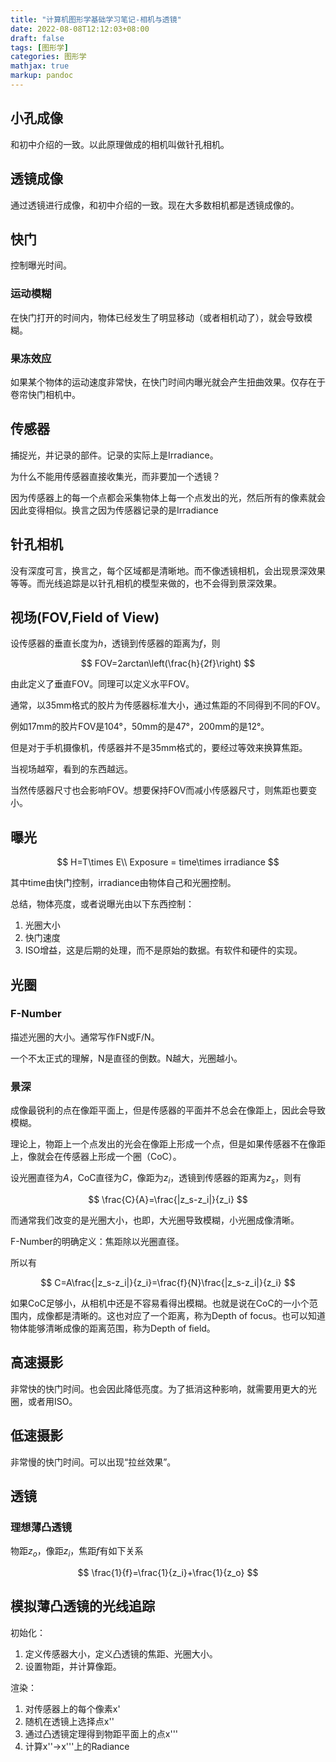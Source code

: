 ```yaml
---
title: "计算机图形学基础学习笔记-相机与透镜"
date: 2022-08-08T12:12:03+08:00
draft: false
tags: [图形学]
categories: 图形学
mathjax: true
markup: pandoc
---
```


## 小孔成像

和初中介绍的一致。以此原理做成的相机叫做针孔相机。

## 透镜成像

通过透镜进行成像，和初中介绍的一致。现在大多数相机都是透镜成像的。

## 快门

控制曝光时间。

### 运动模糊

在快门打开的时间内，物体已经发生了明显移动（或者相机动了），就会导致模糊。

### 果冻效应

如果某个物体的运动速度非常快，在快门时间内曝光就会产生扭曲效果。仅存在于卷帘快门相机中。

## 传感器

捕捉光，并记录的部件。记录的实际上是Irradiance。

为什么不能用传感器直接收集光，而非要加一个透镜？

因为传感器上的每一个点都会采集物体上每一个点发出的光，然后所有的像素就会因此变得相似。换言之因为传感器记录的是Irradiance

## 针孔相机

没有深度可言，换言之，每个区域都是清晰地。而不像透镜相机，会出现景深效果等等。而光线追踪是以针孔相机的模型来做的，也不会得到景深效果。

## 视场(FOV,Field of View)

设传感器的垂直长度为$h$，透镜到传感器的距离为$f$，则

$$
FOV=2arctan\left(\frac{h}{2f}\right)
$$

由此定义了垂直FOV。同理可以定义水平FOV。

通常，以35mm格式的胶片为传感器标准大小，通过焦距的不同得到不同的FOV。

例如17mm的胶片FOV是104°，50mm的是47°，200mm的是12°。

但是对于手机摄像机，传感器并不是35mm格式的，要经过等效来换算焦距。

当视场越窄，看到的东西越远。

当然传感器尺寸也会影响FOV。想要保持FOV而减小传感器尺寸，则焦距也要变小。

## 曝光

$$
H=T\times E\\
Exposure = time\times irradiance
$$

其中time由快门控制，irradiance由物体自己和光圈控制。

总结，物体亮度，或者说曝光由以下东西控制：

1. 光圈大小
2. 快门速度
3. ISO增益，这是后期的处理，而不是原始的数据。有软件和硬件的实现。

## 光圈

### F-Number

描述光圈的大小。通常写作FN或F/N。

一个不太正式的理解，N是直径的倒数。N越大，光圈越小。

### 景深

成像最锐利的点在像距平面上，但是传感器的平面并不总会在像距上，因此会导致模糊。

理论上，物距上一个点发出的光会在像距上形成一个点，但是如果传感器不在像距上，像就会在传感器上形成一个圈（CoC）。

设光圈直径为$A$，CoC直径为$C$，像距为$z_i$，透镜到传感器的距离为$z_s$，则有

$$
\frac{C}{A}=\frac{|z_s-z_i|}{z_i}
$$

而通常我们改变的是光圈大小，也即，大光圈导致模糊，小光圈成像清晰。

F-Number的明确定义：焦距除以光圈直径。

所以有

$$
C=A\frac{|z_s-z_i|}{z_i}=\frac{f}{N}\frac{|z_s-z_i|}{z_i}
$$

如果CoC足够小，从相机中还是不容易看得出模糊。也就是说在CoC的一小个范围内，成像都是清晰的。这也对应了一个距离，称为Depth of focus。也可以知道物体能够清晰成像的距离范围，称为Depth of field。

## 高速摄影

非常快的快门时间。也会因此降低亮度。为了抵消这种影响，就需要用更大的光圈，或者用ISO。

## 低速摄影

非常慢的快门时间。可以出现“拉丝效果”。

## 透镜

### 理想薄凸透镜

物距$z_o$，像距$z_i$，焦距$f$有如下关系

$$
\frac{1}{f}=\frac{1}{z_i}+\frac{1}{z_o}
$$

## 模拟薄凸透镜的光线追踪

初始化：

1. 定义传感器大小，定义凸透镜的焦距、光圈大小。
2. 设置物距，并计算像距。

渲染：

1. 对传感器上的每个像素x'
2. 随机在透镜上选择点x''
3. 通过凸透镜定理得到物距平面上的点x'''
4. 计算x''->x'''上的Radiance
